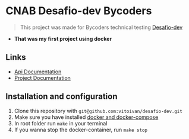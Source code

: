 # CNAB Desafio-dev Bycoders
> This project was made for Bycoders technical testing [Desafio-dev](https://github.com/ByCodersTec/desafio-dev)
- **That was my first project using docker**

## Links
- [Api Documentation](https://documenter.getpostman.com/view/13806706/UV5RkfWG)
- [Project Documentation](https://github.com/vitoivan/desafio-dev/wiki)


## Installation and configuration

1. Clone this repository with `git@github.com:vitoivan/desafio-dev.git`
2. Make sure you have installed [docker and docker-compose](https://www.docker.com/)
3. In root folder run `make` in your terminal
4. If you wanna stop the docker-container, run `make stop`
